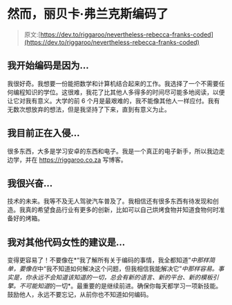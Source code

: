 # 然而，丽贝卡·弗兰克斯编码了

> 原文:[https://dev.to/riggaroo/nevertheless-rebecca-franks-coded](https://dev.to/riggaroo/nevertheless-rebecca-franks-coded)

## 我开始编码是因为...

我很好奇。我想要一份能把数学和计算机结合起来的工作。我选择了一个不需要任何编程知识的学位。这很难，我花了比其他人多得多的时间尽可能多地阅读，以便让它对我有意义。大学的前 6 个月是最艰难的，我不能像其他人一样应付。我有无数次想放弃的想法，但是我坚持了下来，直到有意义为止。

## 我目前正在入侵...

很多东西，大多是学习安卓的东西和电子。我是一个真正的电子新手，所以我边走边学，并在 https://riggaroo.co.za 写博客。

## 我很兴奋...

技术的未来。我等不及无人驾驶汽车普及了。我相信还有很多东西有待发现和创造。我真的希望食品行业有更多的创新，比如可以自己烘烤食物并知道食物何时准备好的烤箱。

## 我对其他代码女性的建议是...

变得更容易了！不要像在*“我了解所有关于编码的事情，我全都知道”*中那样简单，要像在*中“我不知道如何解决这个问题，但我相信我能解决它”*中那样容易。事实是，你永远不会知道该知道的一切，总会有新的语言、新的平台、新的模板引擎。不可能知道*的一切*。最重要的是继续前进。确保你每天都学习一项新技能。鼓励他人，永远不要忘记，从前你也不知道如何编码。